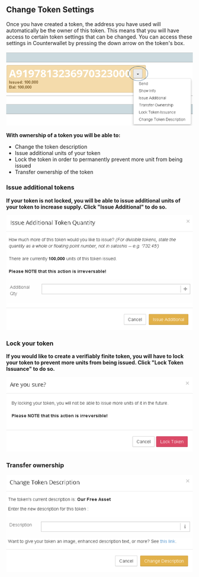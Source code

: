 Change Token Settings
---------------------------

Once you have created a token, the address you have used will automatically be the owner of this token. This means that you will have access to certain token settings that can be changed. You can access these settings in Counterwallet by pressing the down arrow on the token's box. 

![](/_images/change_token_settings1.png)

**With ownership of a token you will be able to:**
* Change the token description
* Issue additional units of your token
* Lock the token in order to permanently prevent more unit from being issued
* Transfer ownership of the token

### Issue additional tokens 
**If your token is not locked, you will be able to issue additional units of your token to increase supply. Click "Issue Additional" to do so.**

![](/_images/change_token_settings2.png)

### Lock your token
**If you would like to create a verifiably finite token, you will have to lock your token to prevent more units from being issued. Click "Lock Token Issuance" to do so.**

![](/_images/change_token_settings3.png)

### Transfer ownership

![](/_images/change_token_settings4.png)

